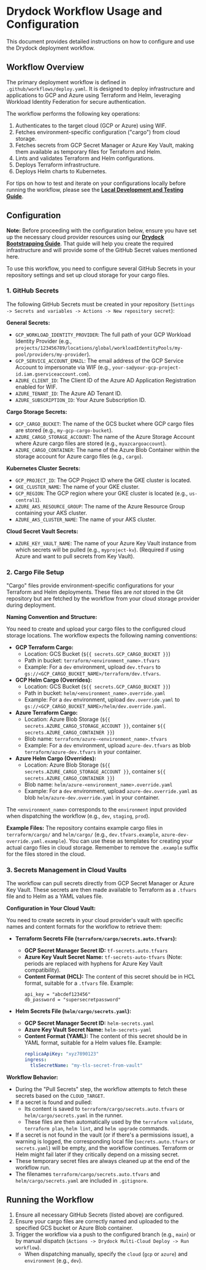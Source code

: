 # Drydock Workflow Usage and Configuration

This document provides detailed instructions on how to configure and use the Drydock deployment workflow.

## Workflow Overview

The primary deployment workflow is defined in `.github/workflows/deploy.yaml`. It is designed to deploy infrastructure and applications to GCP and Azure using Terraform and Helm, leveraging Workload Identity Federation for secure authentication.

The workflow performs the following key operations:
1. Authenticates to the target cloud (GCP or Azure) using WIF.
2. Fetches environment-specific configuration ("cargo") from cloud storage.
3. Fetches secrets from GCP Secret Manager or Azure Key Vault, making them available as temporary files for Terraform and Helm.
4. Lints and validates Terraform and Helm configurations.
5. Deploys Terraform infrastructure.
6. Deploys Helm charts to Kubernetes.

For tips on how to test and iterate on your configurations locally before running the workflow, please see the **[Local Development and Testing Guide](LOCAL_DEVELOPMENT.md)**.

## Configuration

**Note:** Before proceeding with the configuration below, ensure you have set up the necessary cloud provider resources using our **[Drydock Bootstrapping Guide](BOOTSTRAPPING.md)**. That guide will help you create the required infrastructure and will provide some of the GitHub Secret values mentioned here.

To use this workflow, you need to configure several GitHub Secrets in your repository settings and set up cloud storage for your cargo files.

### 1. GitHub Secrets

The following GitHub Secrets must be created in your repository (`Settings -> Secrets and variables -> Actions -> New repository secret`):

**General Secrets:**
*   `GCP_WORKLOAD_IDENTITY_PROVIDER`: The full path of your GCP Workload Identity Provider (e.g., `projects/123456789/locations/global/workloadIdentityPools/my-pool/providers/my-provider`).
*   `GCP_SERVICE_ACCOUNT_EMAIL`: The email address of the GCP Service Account to impersonate via WIF (e.g., `your-sa@your-gcp-project-id.iam.gserviceaccount.com`).
*   `AZURE_CLIENT_ID`: The Client ID of the Azure AD Application Registration enabled for WIF.
*   `AZURE_TENANT_ID`: The Azure AD Tenant ID.
*   `AZURE_SUBSCRIPTION_ID`: Your Azure Subscription ID.

**Cargo Storage Secrets:**
*   `GCP_CARGO_BUCKET`: The name of the GCS bucket where GCP cargo files are stored (e.g., `my-gcp-cargo-bucket`).
*   `AZURE_CARGO_STORAGE_ACCOUNT`: The name of the Azure Storage Account where Azure cargo files are stored (e.g., `myazcargoaccount`).
*   `AZURE_CARGO_CONTAINER`: The name of the Azure Blob Container within the storage account for Azure cargo files (e.g., `cargo`).

**Kubernetes Cluster Secrets:**
*   `GCP_PROJECT_ID`: The GCP Project ID where the GKE cluster is located.
*   `GKE_CLUSTER_NAME`: The name of your GKE cluster.
*   `GCP_REGION`: The GCP region where your GKE cluster is located (e.g., `us-central1`).
*   `AZURE_AKS_RESOURCE_GROUP`: The name of the Azure Resource Group containing your AKS cluster.
*   `AZURE_AKS_CLUSTER_NAME`: The name of your AKS cluster.

**Cloud Secret Vault Secrets:**
*   `AZURE_KEY_VAULT_NAME`: The name of your Azure Key Vault instance from which secrets will be pulled (e.g., `myproject-kv`). (Required if using Azure and want to pull secrets from Key Vault).

### 2. Cargo File Setup

"Cargo" files provide environment-specific configurations for your Terraform and Helm deployments. These files are *not* stored in the Git repository but are fetched by the workflow from your cloud storage provider during deployment.

**Naming Convention and Structure:**

You need to create and upload your cargo files to the configured cloud storage locations. The workflow expects the following naming conventions:

*   **GCP Terraform Cargo:**
    *   Location: GCS Bucket (`${{ secrets.GCP_CARGO_BUCKET }}`)
    *   Path in bucket: `terraform/<environment_name>.tfvars`
    *   Example: For a `dev` environment, upload `dev.tfvars` to `gs://<GCP_CARGO_BUCKET_NAME>/terraform/dev.tfvars`.
*   **GCP Helm Cargo (Overrides):**
    *   Location: GCS Bucket (`${{ secrets.GCP_CARGO_BUCKET }}`)
    *   Path in bucket: `helm/<environment_name>.override.yaml`
    *   Example: For a `dev` environment, upload `dev.override.yaml` to `gs://<GCP_CARGO_BUCKET_NAME>/helm/dev.override.yaml`.
*   **Azure Terraform Cargo:**
    *   Location: Azure Blob Storage (`${{ secrets.AZURE_CARGO_STORAGE_ACCOUNT }}`, container `${{ secrets.AZURE_CARGO_CONTAINER }}`)
    *   Blob name: `terraform/azure-<environment_name>.tfvars`
    *   Example: For a `dev` environment, upload `azure-dev.tfvars` as blob `terraform/azure-dev.tfvars` in your container.
*   **Azure Helm Cargo (Overrides):**
    *   Location: Azure Blob Storage (`${{ secrets.AZURE_CARGO_STORAGE_ACCOUNT }}`, container `${{ secrets.AZURE_CARGO_CONTAINER }}`)
    *   Blob name: `helm/azure-<environment_name>.override.yaml`
    *   Example: For a `dev` environment, upload `azure-dev.override.yaml` as blob `helm/azure-dev.override.yaml` in your container.

The `<environment_name>` corresponds to the `environment` input provided when dispatching the workflow (e.g., `dev`, `staging`, `prod`).

**Example Files:**
The repository contains example cargo files in `terraform/cargo/` and `helm/cargo/` (e.g., `dev.tfvars.example`, `azure-dev-override.yaml.example`). You can use these as templates for creating your actual cargo files in cloud storage. Remember to remove the `.example` suffix for the files stored in the cloud.

### 3. Secrets Management in Cloud Vaults

The workflow can pull secrets directly from GCP Secret Manager or Azure Key Vault. These secrets are then made available to Terraform as a `.tfvars` file and to Helm as a YAML values file.

**Configuration in Your Cloud Vault:**

You need to create secrets in your cloud provider's vault with specific names and content formats for the workflow to retrieve them:

*   **Terraform Secrets File (`terraform/cargo/secrets.auto.tfvars`):**
    *   **GCP Secret Manager Secret ID:** `tf-secrets.auto.tfvars`
    *   **Azure Key Vault Secret Name:** `tf-secrets-auto-tfvars` (Note: periods are replaced with hyphens for Azure Key Vault compatibility).
    *   **Content Format (HCL):** The content of this secret should be in HCL format, suitable for a `.tfvars` file. Example:
        ```hcl
        api_key = "abcdef123456"
        db_password = "supersecretpassword"
        ```

*   **Helm Secrets File (`helm/cargo/secrets.yaml`):**
    *   **GCP Secret Manager Secret ID:** `helm-secrets.yaml`
    *   **Azure Key Vault Secret Name:** `helm-secrets-yaml`
    *   **Content Format (YAML):** The content of this secret should be in YAML format, suitable for a Helm values file. Example:
        ```yaml
        replicaApiKey: "xyz7890123"
        ingress:
          tlsSecretName: "my-tls-secret-from-vault"
        ```

**Workflow Behavior:**

*   During the "Pull Secrets" step, the workflow attempts to fetch these secrets based on the `CLOUD_TARGET`.
*   If a secret is found and pulled:
    *   Its content is saved to `terraform/cargo/secrets.auto.tfvars` or `helm/cargo/secrets.yaml` in the runner.
    *   These files are then automatically used by the `terraform validate`, `terraform plan`, `helm lint`, and `helm upgrade` commands.
*   If a secret is not found in the vault (or if there's a permissions issue), a warning is logged, the corresponding local file (`secrets.auto.tfvars` or `secrets.yaml`) will be empty, and the workflow continues. Terraform or Helm might fail later if they critically depend on a missing secret.
*   These temporary secret files are always cleaned up at the end of the workflow run.
*   The filenames `terraform/cargo/secrets.auto.tfvars` and `helm/cargo/secrets.yaml` are included in `.gitignore`.

## Running the Workflow

1.  Ensure all necessary GitHub Secrets (listed above) are configured.
2.  Ensure your cargo files are correctly named and uploaded to the specified GCS bucket or Azure Blob container.
3.  Trigger the workflow via a push to the configured branch (e.g., `main`) or by manual dispatch (`Actions -> Drydock Multi-Cloud Deploy -> Run workflow`).
    *   When dispatching manually, specify the `cloud` (`gcp` or `azure`) and `environment` (e.g., `dev`).
